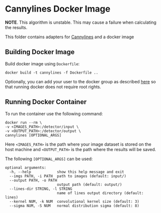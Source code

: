 # Cannylines Docker Image
**NOTE**. This algorithm is unstable. This may cause a failure when calculating the results.

This folder contains adapters for [Cannylines](https://github.com/ludlows/CannyLine) and a docker image
## Building Docker Image
Build docker image using `Dockerfile`:
```
docker build -t cannylines -f Dockerfile ..
```
Optionally, you can add your user to the docker group as described [here](https://docs.docker.com/engine/install/linux-postinstall/) so that running docker does not require root rights.
## Running Docker Container
To run the container use the following command:
```
docker run --rm \
-v <IMAGES_PATH>:/detector/input \
-v <OUTPUT_PATH>:/detector/output \
cannylines [OPTIONAL_ARGS]
```

Here `<IMAGES_PATH>` is the path where your image dataset is stored on the host machine and `<OUTPUT_PATH>` is the path where the results will be saved. 

The following `[OPTIONAL_ARGS]` can be used:
```
optional arguments:
  -h, --help            show this help message and exit
  --imgs PATH, -i PATH  path to images (default: input/)
  --output PATH, -o PATH
                        output path (default: output/)
  --lines-dir STRING, -l STRING
                        name of lines output directory (default: lines)
  --kernel NUM, -k NUM  convolutional kernel size (default: 3)
  --sigma NUM, -S NUM   normal distribution sigma (default: 8)
```